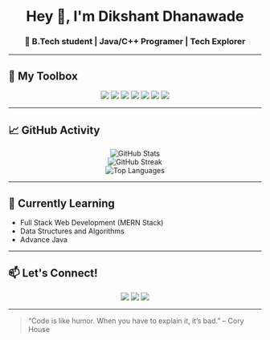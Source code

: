 <h1 align="center">Hey 👋, I'm Dikshant Dhanawade</h1>
<h3 align="center">🚀 B.Tech student | Java/C++ Programer | Tech Explorer</h3>

---

## 🧰 My Toolbox

<p align="center">
  <img src="https://img.shields.io/badge/React-20232A?style=for-the-badge&logo=react&logoColor=61DAFB" />
  <img src="https://img.shields.io/badge/TailwindCSS-38B2AC?style=for-the-badge&logo=tailwind-css&logoColor=white" />
  <img src="https://img.shields.io/badge/Bootstrap-563D7C?style=for-the-badge&logo=bootstrap&logoColor=white" />
  <img src="https://img.shields.io/badge/Git-F05032?style=for-the-badge&logo=git&logoColor=white" />
  <img src="https://img.shields.io/badge/Linux-FCC624?style=for-the-badge&logo=linux&logoColor=black" />
  <img src="https://img.shields.io/badge/VSCode-007ACC?style=for-the-badge&logo=visual-studio-code&logoColor=white" />
  <img src="https://img.shields.io/badge/NetBeans-1B6AC6?style=for-the-badge&logo=apache-netbeans-ide&logoColor=white" />
</p>

---

## 📈 GitHub Activity

<p align="center">
  <img src="https://github-readme-stats.vercel.app/api?username=dikshantdhanawade&show_icons=true&theme=radical" alt="GitHub Stats" />
  <br />
  <img src="https://github-readme-streak-stats.herokuapp.com/?user=dikshantdhanawade&theme=radical" alt="GitHub Streak" />
  <br />
  <img src="https://github-readme-stats.vercel.app/api/top-langs/?username=dikshantdhanawade&layout=compact&theme=radical" alt="Top Languages" />
</p>

---

## 🧩 Currently Learning

- Full Stack Web Development (MERN Stack)
- Data Structures and Algorithms
- Advance Java

---

## 📫 Let's Connect!

<p align="center">
  <a href="https://linkedin.com/in/dikshantdhanawade"><img src="https://img.shields.io/badge/LinkedIn-0077B5?style=for-the-badge&logo=linkedin&logoColor=white" /></a>
  <a href="mailto:dikshant.dhanawade@example.com"><img src="https://img.shields.io/badge/Gmail-D14836?style=for-the-badge&logo=gmail&logoColor=white" /></a>
  <a href="https://github.com/dikshantdhanawade"><img src="https://img.shields.io/badge/GitHub-000?style=for-the-badge&logo=github&logoColor=white" /></a>
</p>

---

> “Code is like humor. When you have to explain it, it’s bad.” – Cory House
